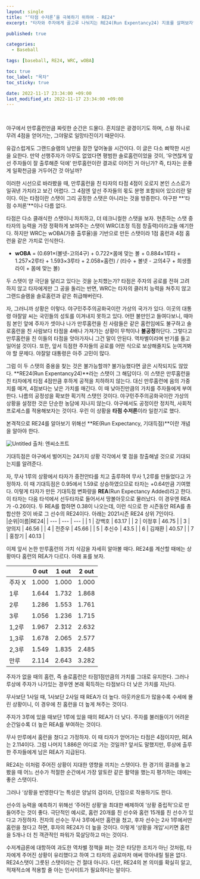 ```yaml
---
layout: single
title: "‘타점 수저론’을 극복하기 위하여 - RE24"
excerpt: "타자와 주자에게 골고루 나눠지는 RE24(Run Expentancy24) 지표를 살펴보자"

published: true

categories:
  - Baseball

tags: [baseball, RE24, WRC, wOBA]

toc: true
toc_label: "목차"
toc_sticky: true

date: 2022-11-17 23:34:00 +09:00
last_modified_at: 2022-11-17 23:34:00 +09:00
---
```


<br>

야구에서 만루홈런만큼 짜릿한 순간은 드물다. 흔치않은 광경이기도 하며, 스윙 하나로 무려 4점을 얻어가는, 그야말로 일망타진이기 때문이다. <br>

유감스럽게도 그랜드슬램의 낭만을 잠깐 덮어놓을 시간이다. 이 글은 다소 삐딱한 시선을 요한다. 만약 선행주자가 아무도 없었다면 평범한 솔로홈런이었을 것이, ‘우연찮게 앞선 주자들이 잘 출루해준 덕에’ 만루홈런이란 결과로 이어진 거 아닌가? 즉, 타자는 운좋게 일확천금을 거두어간 것 아닐까? <br>

이러한 시선으로 바라봤을 때, 만루홈런을 친 타자의 타점 4점이 오로지 본인 스스로가 일궈낸 가치라고 보긴 어렵다. 그 4점엔 앞선 주자들의 몫도 분명 포함되어 있으리란 말이다. 이는 타점이란 스탯이 그리 공정한 스탯은 아니라는 것을 방증한다. 야구판 **‘타점 수저론’**이나 다름 없다. <br>

타점은 다소 클래식한 스탯이니 차치하고, 더 테크니컬한 스탯을 보자. 현존하는 스탯 중 타자의 능력을 가장 정확하게 보여주는 스탯이 WRC(조정 득점 창출력)이라고들 얘기한다. 하지만 WRC는 wOBA(가중 출루율)을 기반으로 만든 스탯이라 1점 홈런과 4점 홈런을 같은 가치로 인식한다. <br>

- **wOBA** = (0.691×(볼넷-고의4구) + 0.722×몸에 맞는 볼 + 0.884×1루타 + 1.257×2루타 + 1.593×3루타 + 2.058×홈런) / (타수 + 볼넷 - 고의4구 + 희생플라이 + 몸에 맞는 볼)


두 스탯이 양 극단을 달리고 있다는 것을 눈치챘는가? 타점은 주자의 공로를 전혀 고려하지 않고 타자에게만 그 공을 돌리는 반면, WRC는 타자의 클러치 능력을 쳐주지 않고 그랜드슬램을 솔로홈런과 같은 취급해버린다. <br>

자, 그러니까 상황은 이렇다. 야구민주주의공화국이란 가상의 국가가 있다. 이곳의 대통령 야잘알 씨는 국민들의 성토를 이겨내지 못하고 있다. 어떤 불만인고 들여다보니, 때마침 본인 앞에 주자가 셋이나 나가 만루홈런을 친 사람들은 같은 홈런임에도 불구하고 솔로홈런을 친 사람보다 타점을 4배나 가져가는 상황이 무척이나 **불공정**하단다. 그렇다고 만루홈런을 친 이들의 타점을 앗아가자니 그건 말이 안된다. 역차별이라며 반기를 들고 일어설 것이다. 또한, 앞서 득점한 주자들의 공로를 어떤 식으로 보상해줄지도 눈여겨봐야 할 문제다. 야잘알 대통령은 아주 고민이 많다. <br>

그럼 이 두 스탯의 중용을 찾는 것은 불가능할까? 불가능했다면 글은 시작되지도 않았다. **RE24(Run Expentancy24)**라는 스탯이 그 해답이다. 이 스탯은 만루홈런을 친 타자에게 타점 4점만큼 후하게 공적을 치하하지 않는다. 대신 만루홈런에 음의 가중치를 매겨, 4점보다는 낮은 가치를 매긴다. 이 때 낮아진만큼의 가치를 주자들에게 부여한다. 나름의 공정성을 확보한 획기적 스탯인 것이다. 야구민주주의공화국이란 가상의 상황을 설정한 것은 단순한 농담에 지나지 않는다. 야구에서도 공정이란 정치적, 사회적 프로세스를 적용해보자는 것이다. 우린 이 상황을 **타점 수저론**이라 일컫기로 했다.  <br>

본격적으로 RE24를 알아보기 위해선 **RE(Run Expectancy, 기대득점)**이란 개념을 알아야 한다.

![Untitled](https://user-images.githubusercontent.com/115082062/202481280-6e50d0bb-c8b6-422c-8478-8f0c1b1dd57c.png)
출처: 엔씨소프트

기대득점은 야구에서 벌어지는 24가지 상황 각각에서 몇 점을 창출해낼 것으로 기대되는지를 알려준다. <br>

자, 무사 1루의 상황에서 타자가 중전안타를 치고 출루하여 무사 1,2루를 만들었다고 가정하자. 이 때 기대득점은 0.95에서 1.59로 상승하였으므로 타자는 +0.64만큼 기여했다. 이렇게 타자가 만든 기대득점 변화량을 **REA**(Run Expectancy Added)라고 한다. 이 타자는 다음 타석에서 선두타자로 들어서서 땅볼아웃으로 물러났다. 이 경우엔 REA가 -0.26이다. 두 REA를 합하면 0.38이 나오는데, 이런 식으로 한 시즌동안 REA를 총합산한 것이 바로 그 선수의 RE24이다. 아래는 2021시즌 RE24 상위 7인이다.<br>
|순위|이름|RE24|
| --- | --- | --- |
| 1 | 강백호 | 63.17 |
| 2 | 이정후 | 46.75 |
| 3 | 양의지 | 46.56 |
| 4 | 전준우 | 45.66 |
| 5 | 추신수 | 43.5 |
| 6 | 김재환 | 40.57 |
| 7 | 홍창기 | 40.13 |

이제 앞서 논한 만루홈런의 가치 삭감을 자세히 알아볼 때다. RE24를 계산할 때에는 상황마다 홈런의 REA가 다르다. 아래 표를 보자.<br>

|  | 0 out | 1 out | 2 out |
| --- | --- | --- | --- |
| 주자 X | 1.000 | 1.000 | 1.000 |
| 1루 | 1.644 | 1.732 | 1.868 |
| 2루 | 1.286 | 1.553 | 1.761 |
| 3루 | 1.056 | 1.236 | 1.715 |
| 1,2루 | 1.967 | 2.312 | 2.632 |
| 1,3루 | 1.678 | 2.065 | 2.577 |
| 2,3루 | 1.549 | 1.835 | 2.485 |
| 만루 | 2.114 | 2.643 | 3.282 |

주자가 없을 때의 홈런, 즉 솔로홈런은 타점1점만큼의 가치를 그대로 유지한다. 그러나 루상에 주자가 나가있는 경우엔 본래 획득하는 타점보다 더 낮은 가치를 지닌다.

무사보단 1사일 때, 1사보단 2사일 때 REA가 더 높다. 아웃카운트가 많을수록 수세에 몰린 상황이니, 이 경우에 친 홈런을 더 높게 쳐주는 것이다.

주자가 3루에 있을 때보단 1루에 있을 때의 REA가 더 낮다. 주자를 불러들이기 어려운 순간일수록 더 높은 REA를 부여하는 것이다.

무사 만루에서 홈런을 쳤다고 가정하자. 이 때 타자가 얻어가는 타점은 4점이지만, REA는 2.114이다. 그럼 나머지 1.886은 어디로 가는 것일까? 앞서도 말했지만, 루상에 출루한 주자들에게 남은 REA가 지급된다.

RE24는 이처럼 주어진 상황이 지대한 영향을 끼치는 스탯이다. 한 경기의 결과를 놓고 봤을 때 어느 선수가 적절한 순간에서 가장 알토란 같은 활약을 했는지 평가하는 데에는 좋은 스탯이다. 

그러나 ‘상황을 반영한다’는 특성은 양날의 검이라, 단점으로 작용하기도 한다. 

선수의 능력을 예측하기 위해선 ‘주어진 상황’을 최대한 배제하여 ‘상황 중립적’으로 만들어주는 것이 좋다. 극단적인 예시로, 홈런 20개를 친 선수와 홈런 15개를 친 선수가 있다고 가정하자. 전자의 선수는 무사 3루에서만 홈런을 쳤고, 후자 선수는 2사 1루에서만 홈런을 쳤다고 하면, 후자의 RE24가 더 높을 것이다. 이렇게 ‘상황을 개입’시키면 홈런을 5개나 더 친 객관적인 파워가 묵살당하고 마는 것이다.

수저계급론에 대항하여 과도한 역차별 정책을 펴는 것은 타당한 조치가 아닌 것처럼, 타자에게 주어진 상황이 유리했다고 하여 그 타자의 공로마저 애써 깎아내릴 필욘 없다. RE24스탯이 그릇된 스탯이라는 건 절대 아니다. 다만, RE24의 본 의미를 확실히 알고, 적재적소에 적용할 줄 아는 인사이트가 필요하다는 말이다.

<br>